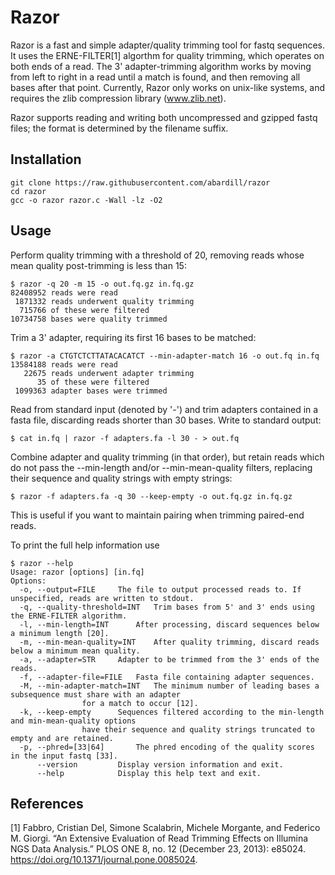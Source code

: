 # Razor
Razor is a fast and simple adapter/quality trimming tool for fastq sequences.
It uses the ERNE-FILTER[1] algorthm for quality trimming, which operates on both ends of a read. 
The 3' adapter-trimming algorithm works by moving from left to right in a read until a match is found, and then removing all bases after that point.
Currently, Razor only works on unix-like systems, and requires the zlib compression library (www.zlib.net).

Razor supports reading and writing both uncompressed and gzipped fastq files; the format is determined by the filename suffix.
## Installation
    git clone https://raw.githubusercontent.com/abardill/razor
    cd razor
    gcc -o razor razor.c -Wall -lz -O2
## Usage
Perform quality trimming with a threshold of 20, removing reads whose mean quality post-trimming is less than 15:

	$ razor -q 20 -m 15 -o out.fq.gz in.fq.gz
	82408952 reads were read
     1871332 reads underwent quality trimming
      715766 of these were filtered
    10734758 bases were quality trimmed

Trim a 3' adapter, requiring its first 16 bases to be matched:

	$ razor -a CTGTCTCTTATACACATCT --min-adapter-match 16 -o out.fq in.fq
	13584188 reads were read
   	   22675 reads underwent adapter trimming
          35 of these were filtered
 	 1099363 adapter bases were trimmed

Read from standard input (denoted by '-') and trim adapters contained in a fasta file, discarding reads shorter than 30 bases. Write to standard output:

	$ cat in.fq | razor -f adapters.fa -l 30 - > out.fq

Combine adapter and quality trimming (in that order), but retain reads which do not pass the --min-length and/or --min-mean-quality filters, replacing their sequence and quality strings with empty strings:

	$ razor -f adapters.fa -q 30 --keep-empty -o out.fq.gz in.fq.gz
	
This is useful if you want to maintain pairing when trimming paired-end reads.

To print the full help information use

	$ razor --help
	Usage: razor [options] [in.fq]
	Options: 
	  -o, --output=FILE		The file to output processed reads to. If unspecified, reads are written to stdout.
	  -q, --quality-threshold=INT	Trim bases from 5' and 3' ends using the ERNE-FILTER algorithm.
	  -l, --min-length=INT		After processing, discard sequences below a minimum length [20].
	  -m, --min-mean-quality=INT	After quality trimming, discard reads below a minimum mean quality.
	  -a, --adapter=STR		Adapter to be trimmed from the 3' ends of the reads.
	  -f, --adapter-file=FILE	Fasta file containing adapter sequences.
	  -M, --min-adapter-match=INT	The minimum number of leading bases a subsequence must share with an adapter
					for a match to occur [12].
	  -k, --keep-empty		Sequences filtered according to the min-length and min-mean-quality options
					have their sequence and quality strings truncated to empty and are retained.
	  -p, --phred=[33|64]		The phred encoding of the quality scores in the input fastq [33].
	      --version			Display version information and exit.
	      --help			Display this help text and exit.

 
## References
[1] Fabbro, Cristian Del, Simone Scalabrin, Michele Morgante, and Federico M. Giorgi. “An Extensive Evaluation of Read Trimming Effects on Illumina NGS Data Analysis.” PLOS ONE 8, no. 12 (December 23, 2013): e85024. https://doi.org/10.1371/journal.pone.0085024.

